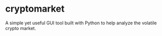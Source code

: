 # cryptomarket
A simple yet useful GUI tool built with Python to help analyze the volatile crypto market.
